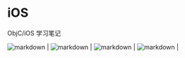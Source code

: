 # iOS

ObjC/iOS 学习笔记

![markdown](1.jpg "ios") |
![markdown](2.jpg "ios") |
![markdown](3.jpg "ios") |
![markdown](4.jpg "ios") |
